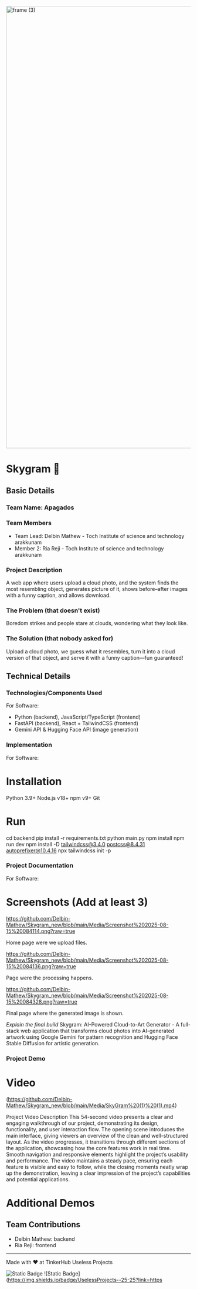 <img width="3188" height="1202" alt="frame (3)" src="https://github.com/user-attachments/assets/517ad8e9-ad22-457d-9538-a9e62d137cd7" />


# Skygram 🎯


## Basic Details
### Team Name: Apagados


### Team Members
- Team Lead: Delbin Mathew - Toch Institute of science and technology arakkunam
- Member 2: Ria Reji - Toch Institute of science and technology arakkunam

### Project Description
A web app where users upload a cloud photo, and the system finds the most resembling object, generates picture of it, shows before–after images with a funny caption, and allows download.

### The Problem (that doesn't exist)
Boredom strikes and people stare at clouds, wondering what they look like.

### The Solution (that nobody asked for)
Upload a cloud photo, we guess what it resembles, turn it into a cloud version of that object, and serve it with a funny caption—fun guaranteed!

## Technical Details
### Technologies/Components Used
For Software:
- Python (backend), JavaScript/TypeScript (frontend)
- FastAPI (backend), React + TailwindCSS (frontend)
- Gemini API & Hugging Face API (image generation)


### Implementation
For Software:
# Installation
Python 3.9+
Node.js v18+
npm v9+
Git


# Run
cd backend
pip install -r requirements.txt
python main.py
npm install
npm run dev
npm install -D tailwindcss@3.4.0 postcss@8.4.31 autoprefixer@10.4.16
npx tailwindcss init -p

### Project Documentation
For Software:

# Screenshots (Add at least 3)

https://github.com/Delbin-Mathew/Skygram_new/blob/main/Media/Screenshot%202025-08-15%20084114.png?raw=true

Home page were we upload files.

https://github.com/Delbin-Mathew/Skygram_new/blob/main/Media/Screenshot%202025-08-15%20084136.png?raw=true

Page were the processing happens.

https://github.com/Delbin-Mathew/Skygram_new/blob/main/Media/Screenshot%202025-08-15%20084328.png?raw=true

Final page where the generated image is shown.



*Explain the final build*
 Skygram: AI-Powered Cloud-to-Art Generator - A full-stack web application that transforms cloud photos into AI-generated artwork using Google Gemini for pattern recognition and Hugging Face Stable Diffusion for artistic generation.

### Project Demo
# Video
(https://github.com/Delbin-Mathew/Skygram_new/blob/main/Media/SkyGram%20(1)%20(1).mp4)

Project Video Description
This 54-second video presents a clear and engaging walkthrough of our project, demonstrating its design, functionality, and user interaction flow. The opening scene introduces the main interface, giving viewers an overview of the clean and well-structured layout. As the video progresses, it transitions through different sections of the application, showcasing how the core features work in real time. Smooth navigation and responsive elements highlight the project’s usability and performance. The video maintains a steady pace, ensuring each feature is visible and easy to follow, while the closing moments neatly wrap up the demonstration, leaving a clear impression of the project’s capabilities and potential applications.
# Additional Demos

## Team Contributions
- Delbin Mathew: backend
- Ria Reji: frontend
---
Made with ❤️ at TinkerHub Useless Projects 

![Static Badge](https://img.shields.io/badge/TinkerHub-24?color=%23000000&link=https%3A%2F%2Fwww.tinkerhub.org%2F)
![Static Badge](https://img.shields.io/badge/UselessProjects--25-25?link=https



